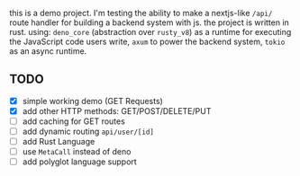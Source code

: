 this is a demo project. I'm testing the ability to make a nextjs-like `/api/` route handler for building a backend system with js. the project is written in rust. using: `deno_core` (abstraction over `rusty_v8`) as a runtime for executing the JavaScript code users write, `axum` to power the backend system, `tokio` as an async runtime.


## TODO
- [x] simple working demo (GET Requests)
- [x] add other HTTP methods: GET/POST/DELETE/PUT
- [ ] add caching for GET routes
- [ ] add dynamic routing `api/user/[id]`
- [ ] add Rust Language
- [ ] use `MetaCall` instead of deno
- [ ] add polyglot language support